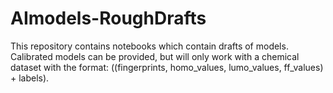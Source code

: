 # AImodels-RoughDrafts
This repository contains notebooks which contain drafts of models. Calibrated models can be provided, but will only work with a chemical dataset with the format: ((fingerprints, homo_values, lumo_values, ff_values) + labels). 
